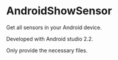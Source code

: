 # AndroidShowSensor
Get all sensors in your Android device.

Developed with Android studio 2.2.

Only provide the necessary files.
